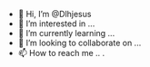 - 👋 Hi, I’m @Dlhjesus
- 👀 I’m interested in ...
- 🌱 I’m currently learning ...
- 💞️ I’m looking to collaborate on ...
- 📫 How to reach me ..
.

<!---
Dlhjesus/Dlhjesus is a ✨ special ✨ repository because its `README.md` (this file) appears on your GitHub profile.
You can click the Preview link to take a look at your changes.
--->
